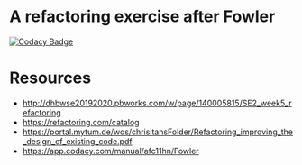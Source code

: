 # A refactoring exercise after Fowler

[![Codacy Badge](https://api.codacy.com/project/badge/Grade/a19dc827fbc74b138a4b0c00dffb384a)](https://www.codacy.com/manual/afc11hn/Fowler?utm_source=github.com&amp;utm_medium=referral&amp;utm_content=afc11hn/Fowler&amp;utm_campaign=Badge_Grade)

# Resources
- http://dhbwse20192020.pbworks.com/w/page/140005815/SE2_week5_refactoring
- https://refactoring.com/catalog
- https://portal.mytum.de/wos/chrisitansFolder/Refactoring_improving_the_design_of_existing_code.pdf
- https://app.codacy.com/manual/afc11hn/Fowler